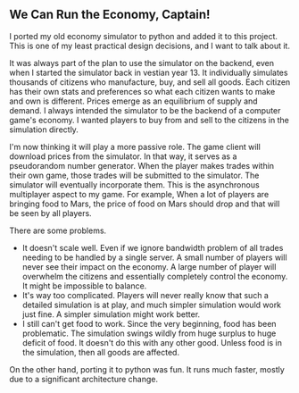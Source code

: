 ## We Can Run the Economy, Captain!

I ported my old economy simulator to python and added it to this project.  This is one of my least practical design decisions, and I want to talk about it.

It was always part of the plan to use the simulator on the backend, even when I started the simulator back in vestian year 13.  It individually simulates thousands of citizens who manufacture, buy, and sell all goods.  Each citizen has their own stats and preferences so what each citizen wants to make and own is different.  Prices emerge as an equilibrium of supply and demand.  I always intended the simulator to be the backend of a computer game's economy.  I wanted players to buy from and sell to the citizens in the simulation directly.  

I'm now thinking it will play a more passive role.  The game client will download prices from the simulator.  In that way, it serves as a pseudorandom number generator.  When the player makes trades within their own game, those trades will be submitted to the simulator.  The simulator will eventually incorporate them.  This is the asynchronous multiplayer aspect to my game.  For example, When a lot of players are bringing food to Mars, the price of food on Mars should drop and that will be seen by all players.

There are some problems.
 * It doesn't scale well.  Even if we ignore bandwidth problem of all trades needing to be handled by a single server.  A small number of players will never see their impact on the economy.  A large number of player will overwhelm the citizens and essentially completely control the economy.  It might be impossible to balance.
 * It's way too complicated.  Players will never really know that such a detailed simulation is at play, and much simpler simulation would work just fine.  A simpler simulation might work better.
 * I still can't get food to work.  Since the very beginning, food has been problematic.  The simulation swings wildly from huge surplus to huge deficit of food.  It doesn't do this with any other good.  Unless food is in the simulation, then all goods are affected.

 On the other hand, porting it to python was fun.  It runs much faster, mostly due to a significant architecture change.